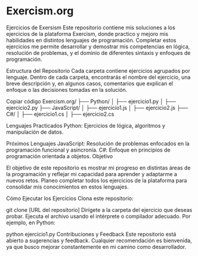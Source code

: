 # Exercism.org
Ejercicios de Exersism
Este repositorio contiene mis soluciones a los ejercicios de la plataforma Exercism, donde practico y mejoro mis habilidades en distintos lenguajes de programación. Completar estos ejercicios me permite desarrollar y demostrar mis competencias en lógica, resolución de problemas, y el dominio de diferentes sintaxis y enfoques de programación.

Estructura del Repositorio
Cada carpeta contiene ejercicios agrupados por lenguaje. Dentro de cada carpeta, encontrarás el nombre del ejercicio, una breve descripción y, en algunos casos, comentarios que explican el enfoque o las decisiones tomadas en la solución.

Copiar código
Exercism.org/
├── Python/
│   ├── ejercicio1.py
│   ├── ejercicio2.py
├── JavaScript/
│   ├── ejercicio1.js
│   ├── ejercicio2.js
├── C#/
│   ├── ejercicio1.cs
│   ├── ejercicio2.cs

Lenguajes Practicados
Python: Ejercicios de lógica, algoritmos y manipulación de datos.

Próximos Lenguajes
JavaScript: Resolución de problemas enfocados en la programación funcional y asincronía.
C#: Enfoque en principios de programación orientada a objetos.
Objetivo

El objetivo de este repositorio es mostrar mi progreso en distintas áreas de la programación y reflejar mi capacidad para aprender y adaptarme a nuevos retos. Planeo completar todos los ejercicios de la plataforma para consolidar mis conocimientos en estos lenguajes.

Cómo Ejecutar los Ejercicios
Clona este repositorio:


git clone [URL del repositorio]
Dirígete a la carpeta del ejercicio que deseas probar.
Ejecuta el archivo usando el intérprete o compilador adecuado. Por ejemplo, en Python:


python ejercicio1.py
Contribuciones y Feedback
Este repositorio está abierto a sugerencias y feedback. Cualquier recomendación es bienvenida, ya que busco mejorar constantemente en mi camino como desarrollador.

